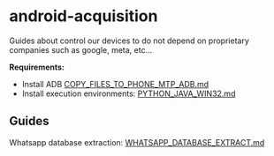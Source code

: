 # android-acquisition
Guides about control our devices to do not depend on proprietary companies such as google, meta, etc...

**Requirements:**

* Install ADB [COPY_FILES_TO_PHONE_MTP_ADB.md](COPY_FILES_TO_PHONE_MTP_ADB.md)
* Install execution environments: [PYTHON_JAVA_WIN32.md](PYTHON_JAVA_WIN32.md)

## Guides
Whatsapp database extraction:  [WHATSAPP_DATABASE_EXTRACT.md](WHATSAPP_DATABASE_EXTRACT.md)
